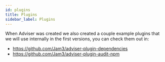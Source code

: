 ```yaml
---
id: plugins
title: Plugins
sidebar_label: Plugins
---
```


When Adviser was created we also created a couple example plugins that we will use internally in the first versions, you can check them out in:

- https://github.com/Jam3/adviser-plugin-dependencies
- https://github.com/Jam3/adviser-plugin-audit-npm
